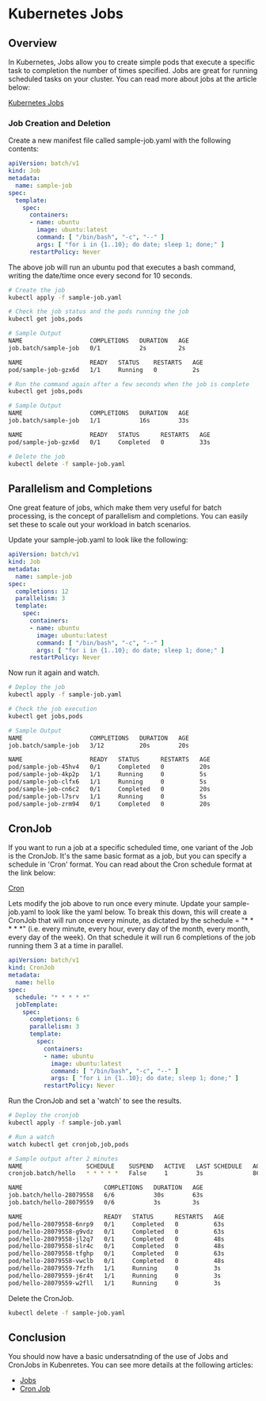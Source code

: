 # Kubernetes Jobs

## Overview

In Kubernetes, Jobs allow you to create simple pods that execute a specific task to completion the number of times specified. Jobs are great for running scheduled tasks on your cluster. You can read more about jobs at the article below:

[Kubernetes Jobs](https://kubernetes.io/docs/concepts/workloads/controllers/job/)

### Job Creation and Deletion

Create a new manifest file called sample-job.yaml with the following contents:

```yaml
apiVersion: batch/v1
kind: Job
metadata:
  name: sample-job
spec:
  template:
    spec:
      containers:
      - name: ubuntu
        image: ubuntu:latest
        command: [ "/bin/bash", "-c", "--" ]
        args: [ "for i in {1..10}; do date; sleep 1; done;" ]
      restartPolicy: Never
```

The above job will run an ubuntu pod that executes a bash command, writing the date/time once every second for 10 seconds. 

```bash
# Create the job
kubectl apply -f sample-job.yaml

# Check the job status and the pods running the job
kubectl get jobs,pods

# Sample Output
NAME                   COMPLETIONS   DURATION   AGE
job.batch/sample-job   0/1           2s         2s

NAME                   READY   STATUS    RESTARTS   AGE
pod/sample-job-gzx6d   1/1     Running   0          2s

# Run the command again after a few seconds when the job is complete
kubectl get jobs,pods

# Sample Output
NAME                   COMPLETIONS   DURATION   AGE
job.batch/sample-job   1/1           16s        33s

NAME                   READY   STATUS      RESTARTS   AGE
pod/sample-job-gzx6d   0/1     Completed   0          33s

# Delete the job
kubectl delete -f sample-job.yaml
```

## Parallelism and Completions

One great feature of jobs, which make them very useful for batch processing, is the concept of parallelism and completions. You can easily set these to scale out your workload in batch scenarios.

Update your sample-job.yaml to look like the following:

```yaml
apiVersion: batch/v1
kind: Job
metadata:
  name: sample-job
spec:
  completions: 12
  parallelism: 3
  template:
    spec:
      containers:
      - name: ubuntu
        image: ubuntu:latest
        command: [ "/bin/bash", "-c", "--" ]
        args: [ "for i in {1..10}; do date; sleep 1; done;" ]
      restartPolicy: Never
```

Now run it again and watch.

```bash
# Deploy the job
kubectl apply -f sample-job.yaml

# Check the job execution
kubectl get jobs,pods

# Sample Output
NAME                   COMPLETIONS   DURATION   AGE
job.batch/sample-job   3/12          20s        20s

NAME                   READY   STATUS      RESTARTS   AGE
pod/sample-job-45hv4   0/1     Completed   0          20s
pod/sample-job-4kp2p   1/1     Running     0          5s
pod/sample-job-clfx6   1/1     Running     0          5s
pod/sample-job-cn6c2   0/1     Completed   0          20s
pod/sample-job-l7srv   1/1     Running     0          5s
pod/sample-job-zrm94   0/1     Completed   0          20s
```

## CronJob

If you want to run a job at a specific scheduled time, one variant of the Job is the CronJob. It's the same basic format as a job, but you can specify a schedule in 'Cron' format. You can read about the Cron schedule format at the link below:

[Cron](https://en.wikipedia.org/wiki/Cron)

Lets modify the job above to run once every minute. Update your sample-job.yaml to look like the yaml below. To break this down, this will create a CronJob that will run once every minute, as dictated by the schedule = "* * * * *" (i.e. every minute, every hour, every day of the month, every month, every day of the week). On that schedule it will run 6 completions of the job running them 3 at a time in parallel.

```yaml
apiVersion: batch/v1
kind: CronJob
metadata:
  name: hello
spec:
  schedule: "* * * * *"
  jobTemplate:
    spec:
      completions: 6
      parallelism: 3
      template:
        spec:
          containers:
          - name: ubuntu
            image: ubuntu:latest
            command: [ "/bin/bash", "-c", "--" ]
            args: [ "for i in {1..10}; do date; sleep 1; done;" ]
          restartPolicy: Never
```

Run the CronJob and set a 'watch' to see the results.

```bash
# Deploy the cronjob
kubectl apply -f sample-job.yaml

# Run a watch
watch kubectl get cronjob,job,pods

# Sample output after 2 minutes
NAME                  SCHEDULE    SUSPEND   ACTIVE   LAST SCHEDULE   AGE
cronjob.batch/hello   * * * * *   False     1        3s              86s

NAME                       COMPLETIONS   DURATION   AGE
job.batch/hello-28079558   6/6           30s        63s
job.batch/hello-28079559   0/6           3s         3s

NAME                       READY   STATUS      RESTARTS   AGE
pod/hello-28079558-6nrp9   0/1     Completed   0          63s
pod/hello-28079558-g9vdz   0/1     Completed   0          63s
pod/hello-28079558-jl2q7   0/1     Completed   0          48s
pod/hello-28079558-slr4c   0/1     Completed   0          48s
pod/hello-28079558-tfghp   0/1     Completed   0          63s
pod/hello-28079558-vwclb   0/1     Completed   0          48s
pod/hello-28079559-7fzfh   1/1     Running     0          3s
pod/hello-28079559-j6r4t   1/1     Running     0          3s
pod/hello-28079559-w2fll   1/1     Running     0          3s
```

Delete the CronJob.

```bash
kubectl delete -f sample-job.yaml
```

## Conclusion

You should now have a basic undersatnding of the use of Jobs and CronJobs in Kubenretes. You can see more details at the following articles:

* [Jobs](https://kubernetes.io/docs/concepts/workloads/controllers/job/)
* [Cron Job](https://kubernetes.io/docs/concepts/workloads/controllers/cron-jobs/)

